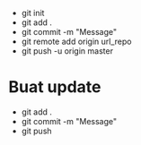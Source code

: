 - git init
- git add .
- git commit -m "Message"
- git remote add origin url_repo
- git push -u origin master

<!-- BUAT UPDATE -->
# Buat update
- git add .
- git commit -m "Message"
- git push
